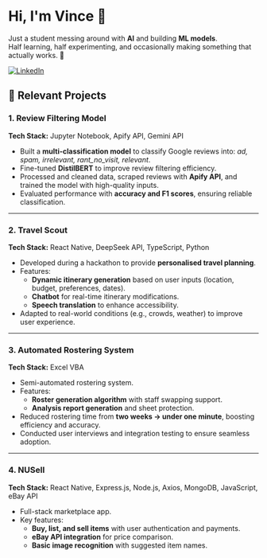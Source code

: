 # Hi, I'm Vince 👋  

Just a student messing around with **AI** and building **ML models**.  
Half learning, half experimenting, and occasionally making something that actually works. 🚀


[![LinkedIn](https://img.shields.io/badge/LinkedIn-Profile-blue?logo=linkedin&logoColor=white)]([https://www.linkedin.com/in/your-linkedin-username](https://www.linkedin.com/in/vince-zi-yong-leong/))

## 🚀 Relevant Projects

### 1. Review Filtering Model  
**Tech Stack:** Jupyter Notebook, Apify API, Gemini API  
- Built a **multi-classification model** to classify Google reviews into: *ad, spam, irrelevant, rant_no_visit, relevant*.  
- Fine-tuned **DistilBERT** to improve review filtering efficiency.  
- Processed and cleaned data, scraped reviews with **Apify API**, and trained the model with high-quality inputs.  
- Evaluated performance with **accuracy and F1 scores**, ensuring reliable classification.  

---

### 2. Travel Scout  
**Tech Stack:** React Native, DeepSeek API, TypeScript, Python  
- Developed during a hackathon to provide **personalised travel planning**.  
- Features:  
  - **Dynamic itinerary generation** based on user inputs (location, budget, preferences, dates).  
  - **Chatbot** for real-time itinerary modifications.  
  - **Speech translation** to enhance accessibility.  
- Adapted to real-world conditions (e.g., crowds, weather) to improve user experience.  

---

### 3. Automated Rostering System  
**Tech Stack:** Excel VBA  
- Semi-automated rostering system.  
- Features:  
  - **Roster generation algorithm** with staff swapping support.  
  - **Analysis report generation** and sheet protection.  
- Reduced rostering time from **two weeks → under one minute**, boosting efficiency and accuracy.  
- Conducted user interviews and integration testing to ensure seamless adoption.  

---

### 4. NUSell  
**Tech Stack:** React Native, Express.js, Node.js, Axios, MongoDB, JavaScript, eBay API  
- Full-stack marketplace app.
- Key features:  
  - **Buy, list, and sell items** with user authentication and payments.  
  - **eBay API integration** for price comparison.  
  - **Basic image recognition** with suggested item names.  

